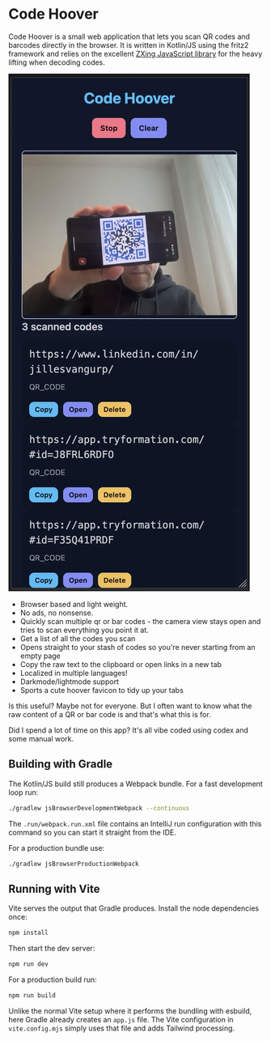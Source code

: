 # Code Hoover

Code Hoover is a small web application that lets you scan QR codes and barcodes directly in the browser. It is written in Kotlin/JS using the fritz2 framework and relies on the excellent [ZXing JavaScript library](https://github.com/zxing-js/library) for the heavy lifting when decoding codes.

[![Screenshot](screenshot.webp)](URL)

- Browser based and light weight.
- No ads, no nonsense.
- Quickly scan multiple qr or bar codes - the camera view stays open and tries to scan everything you point it at.
- Get a list of all the codes you scan
- Opens straight to your stash of codes so you're never starting from an empty page
- Copy the raw text to the clipboard or open links in a new tab
- Localized in multiple languages!
- Darkmode/lightmode support
- Sports a cute hoover favicon to tidy up your tabs

Is this useful? Maybe not for everyone. But I often want to know what the raw content of a QR or bar code is and that's what this is for.

Did I spend a lot of time on this app? It's all vibe coded using codex and some manual work.

## Building with Gradle

The Kotlin/JS build still produces a Webpack bundle. For a fast development loop run:

```bash
./gradlew jsBrowserDevelopmentWebpack --continuous
```

The `.run/webpack.run.xml` file contains an IntelliJ run configuration with this command so you can start it straight from the IDE.

For a production bundle use:

```bash
./gradlew jsBrowserProductionWebpack
```

## Running with Vite

Vite serves the output that Gradle produces. Install the node dependencies once:

```bash
npm install
```

Then start the dev server:

```bash
npm run dev
```

For a production build run:

```bash
npm run build
```

Unlike the normal Vite setup where it performs the bundling with esbuild, here Gradle already creates an `app.js` file. The Vite configuration in `vite.config.mjs` simply uses that file and adds Tailwind processing.

